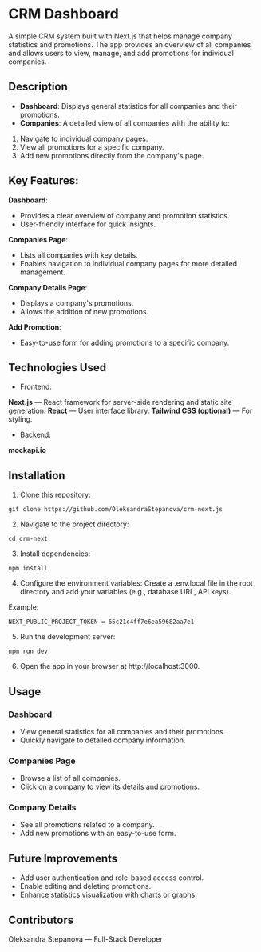 # CRM Dashboard

A simple CRM system built with Next.js that helps manage company statistics and promotions. The app provides an overview of all companies and allows users to view, manage, and add promotions for individual companies.

## Description

- **Dashboard**: Displays general statistics for all companies and their promotions.
- **Companies**: A detailed view of all companies with the ability to:

1. Navigate to individual company pages.
2. View all promotions for a specific company.
3. Add new promotions directly from the company's page.

## Key Features:

**Dashboard**:

- Provides a clear overview of company and promotion statistics.
- User-friendly interface for quick insights.

**Companies Page**:

- Lists all companies with key details.
- Enables navigation to individual company pages for more detailed management.

**Company Details Page**:

- Displays a company's promotions.
- Allows the addition of new promotions.

**Add Promotion**:

- Easy-to-use form for adding promotions to a specific company.

## Technologies Used

- Frontend:

**Next.js** — React framework for server-side rendering and static site generation.
**React** — User interface library.
**Tailwind CSS (optional)** — For styling.

- Backend:

**mockapi.io**

## Installation

1. Clone this repository:

`git clone https://github.com/OleksandraStepanova/crm-next.js`

2. Navigate to the project directory:

`cd crm-next`

3. Install dependencies:

`npm install`

4. Configure the environment variables:
   Create a .env.local file in the root directory and add your variables (e.g., database URL, API keys).

Example:

`NEXT_PUBLIC_PROJECT_TOKEN = 65c21c4ff7e6ea59682aa7e1`

5. Run the development server:

`npm run dev`

6. Open the app in your browser at http://localhost:3000.

## Usage

### Dashboard

- View general statistics for all companies and their promotions.
- Quickly navigate to detailed company information.

### Companies Page

- Browse a list of all companies.
- Click on a company to view its details and promotions.

### Company Details

- See all promotions related to a company.
- Add new promotions with an easy-to-use form.

## Future Improvements

- Add user authentication and role-based access control.
- Enable editing and deleting promotions.
- Enhance statistics visualization with charts or graphs.

## Contributors

Oleksandra Stepanova — Full-Stack Developer
